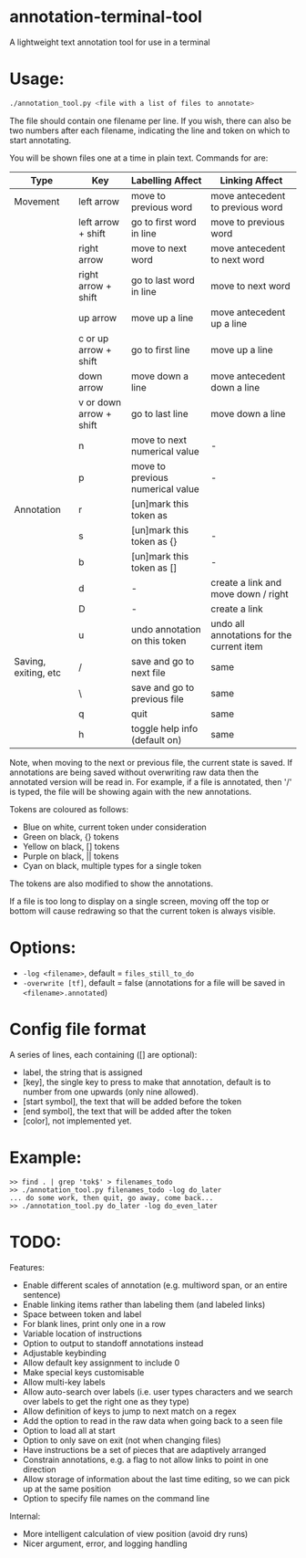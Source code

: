 # annotation-terminal-tool

A lightweight text annotation tool for use in a terminal

# Usage:

```sh
./annotation_tool.py <file with a list of files to annotate>
```

The file should contain one filename per line.
If you wish, there can also be two numbers after each filename, indicating the line and token on which to start annotating.

You will be shown files one at a time in plain text. Commands for are:

Type                 | Key                     | Labelling Affect                 | Linking Affect
-------------------- | ----------------------- | -------------------------------- | ---------------------
Movement             | left arrow              | move to previous word            | move antecedent to previous word
                     | left arrow + shift      | go to first word in line         | move to previous word
                     | right arrow             | move to next word                | move antecedent to next word
                     | right arrow + shift     | go to last word in line          | move to next word
                     | up arrow                | move up a line                   | move antecedent up a line
                     | c or up arrow + shift   | go to first line                 | move up a line
                     | down arrow              | move down a line                 | move antecedent down a line
                     | v or down arrow + shift | go to last line                  | move down a line
                     | n                       | move to next numerical value     | -
                     | p                       | move to previous numerical value | -
Annotation           | r                       | [un]mark this token as ||        | -
                     | s                       | [un]mark this token as {}        | -
                     | b                       | [un]mark this token as []        | -
                     | d                       | -                                | create a link and move down / right
                     | D                       | -                                | create a link
                     | u                       | undo annotation on this token    | undo all annotations for the current item
Saving, exiting, etc | /                       | save and go to next file         | same
                     | \                       | save and go to previous file     | same
                     | q                       | quit                             | same
                     | h                       | toggle help info (default on)    | same

Note, when moving to the next or previous file, the current state is saved.
If annotations are being saved without overwriting raw data then the annotated version will be read in.
For example, if a file is annotated, then '/\' is typed, the file will be showing again with the new annotations.

Tokens are coloured as follows:

 - Blue on white, current token under consideration
 - Green on black, {} tokens
 - Yellow on black, [] tokens
 - Purple on black, || tokens
 - Cyan on black, multiple types for a single token

The tokens are also modified to show the annotations.

If a file is too long to display on a single screen, moving off the top or
bottom will cause redrawing so that the current token is always visible.

# Options:

 - `-log <filename>`, default = `files_still_to_do`
 - `-overwrite [tf]`, default = false (annotations for a file will be saved in `<filename>.annotated`)

# Config file format

A series of lines, each containing ([] are optional):

 - label, the string that is assigned
 - [key], the single key to press to make that annotation, default is to
 	 number from one upwards (only nine allowed).
 - [start symbol], the text that will be added before the token
 - [end symbol], the text that will be added after the token
 - [color], not implemented yet.

# Example:

```
>> find . | grep 'tok$' > filenames_todo
>> ./annotation_tool.py filenames_todo -log do_later
... do some work, then quit, go away, come back...
>> ./annotation_tool.py do_later -log do_even_later
```

# TODO:

Features:
 - Enable different scales of annotation (e.g. multiword span, or an entire sentence)
 - Enable linking items rather than labeling them (and labeled links)
 - Space between token and label
 - For blank lines, print only one in a row
 - Variable location of instructions
 - Option to output to standoff annotations instead
 - Adjustable keybinding
 - Allow default key assignment to include 0
 - Make special keys customisable
 - Allow multi-key labels
 - Allow auto-search over labels (i.e. user types characters and we search over labels to get the right one as they type)
 - Allow definition of keys to jump to next match on a regex
 - Add the option to read in the raw data when going back to a seen file
 - Option to load all at start
 - Option to only save on exit (not when changing files)
 - Have instructions be a set of pieces that are adaptively arranged
 - Constrain annotations, e.g. a flag to not allow links to point in one direction
 - Allow storage of information about the last time editing, so we can pick up at the same position
 - Option to specify file names on the command line

Internal:
 - More intelligent calculation of view position (avoid dry runs)
 - Nicer argument, error, and logging handling
